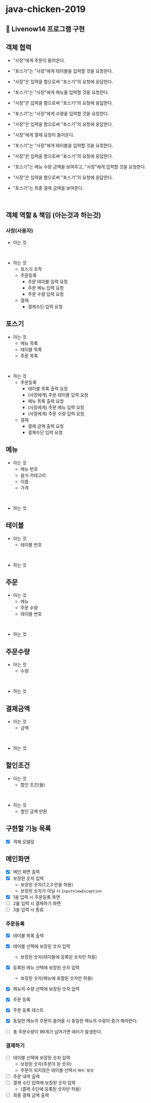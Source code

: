 # java-chicken-2019

## 📌 Livenow14 프로그램 구현

## 객체 협력 
- "사장"에게 주문이 들어온다.
- "포스기"는 "사장"에게 테이블을 입력할 것을 요청한다.
- "사장"은 입력을 함으로써 "포스기"의 요청에 응답한다.
- "포스기"는 "사장"에게 메뉴를 입력할 것을 요청한다.
- "사장"은 입력을 함으로써 "포스기"의 요청에 응답한다.
- "포스기"는 "사장"에게 수량을 입력할 것을 요청한다.
- "사장"은 입력을 함으로써 "포스기"의 요청에 응답한다.

- "사장"에게 결제 요청이 들어온다.
- "포스기"는 "사장"에게 테이블을 입력할 것을 요청한다.
- "사장"은 입력을 함으로써 "포스기"의 요청에 응답한다.
- "포스기"는 메뉴 수량 금액을 보여주고, "사장"에게 입력할 것을 요청한다. 
- "사장"은 입력을 함으로써 "포스기"의 요청에 응답한다.
- "포스기"는 최종 결제 금액을 보여준다. 

<br>

## 객체 역할 & 책임 (아는것과 하는것)
### **사장(사용자)**
- 아는 것

<br>

- 하는 것 
    - 포스기 조작
    - 주문등록
        - 주문 테이블 입력 요청
        - 주문 메뉴 입력 요청
        - 주문 수량 입력 요청
    - 결제
        - 결제수단 입력 요청

## **포스기**
- 아는 것
    - 메뉴 목록
    - 테이블 목록
    - 주문 목록
    
<br>

- 하는 것
    - 주문등록
        - 테이블 목록 출력 요청
        - (사장에게) 주문 테이블 입력 요청
        - 메뉴 목록 출력 요청   
        - (사장에게) 주문 메뉴 입력 요청
        - (사장에게) 주문 수량 입력 요청
    - 결제
        - 결제 금액 출력 요청
        - 결제수단 입력 요청

## **메뉴**
- 아는 것
    - 메뉴 번호
    - 음식 카테고리
    - 이름
    - 가격
<br>

- 하는 것 

## **테이블**
- 아는 것
    - 테이블 번호

<br>

- 하는 것

## **주문**
 - 아는 것
     - 메뉴
     - 주문 수량
     - 테이블 번호
 
 <br>
 
 - 하는 것

## **주문수량**
- 아는 것
    - 수량
<br>

- 하는 것 

## **결제금액**
- 아는 것
    - 금액 
<br>

- 하는 것 

## **할인조건**
- 아는 것
    - 할인 조건(들)
<br>

- 하는 것 
    - 할인 금액 반환

## 구현할 기능 목록
- [x] 객체 모델링
## **메인화면**
- [x] 메인 화면 출력
- [x] 보장된 숫자 입력
    - 보장된 숫자(1,2,3 만을 허용)
    - 보장된 숫자가 아닐 시 `InputViewException`
- [x] 1을 입력 시 주문등록 화면 
- [ ] 2를 입력 시 결제하기 화면
- [ ] 3을 입력 시 종료

### **주문등록**
- [x] 테이블 목록 출력
- [x] 테이블 선택에 보장된 숫자 입력
    - 보장된 숫자(테이블에 등록된 숫자만 허용)
- [X] 등록된 메뉴 선택에 보장된 숫자 입력
    - 보장된 숫자(메뉴에 포함된 숫자만 허용)
- [x] 메뉴의 수량 선택에 보장된 숫자 입력
- [x] 주문 등록 
- [x] 주문 등록 테스트
- [x] 동일한 메뉴의 주문이 들어올 시 동일한 메뉴의 수량이 증가 해야한다.
- [ ] 총 주문수량이 99개가 넘어가면 에러가 발생한다.


### **결제하기**
- [ ] 테이블 선택에 보장된 숫자 입력
    - 보장된 숫자(주문이 된 숫자)
    - 주문이 되지않은 테이블 선택시 `에러 발생`
- [ ] 주문 내역 출력
- [ ] 결제 수단 입력에 보장된 숫자 입력
    - (결제 수단에 등록된 숫자만 허용)
- [ ] 최종 결제 금액 출력
